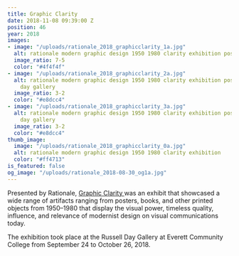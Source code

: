 ```yaml
---
title: Graphic Clarity
date: 2018-11-08 09:39:00 Z
position: 46
year: 2018
images:
- image: "/uploads/rationale_2018_graphicclarity_1a.jpg"
  alt: rationale modern graphic design 1950 1980 clarity exhibition poster
  image_ratio: 7-5
  color: "#4f4f4f"
- image: "/uploads/rationale_2018_graphicclarity_2a.jpg"
  alt: rationale modern graphic design 1950 1980 clarity exhibition posters russell
    day gallery
  image_ratio: 3-2
  color: "#e8dcc4"
- image: "/uploads/rationale_2018_graphicclarity_3a.jpg"
  alt: rationale modern graphic design 1950 1980 clarity exhibition posters russell
    day gallery
  image_ratio: 3-2
  color: "#e8dcc4"
thumb_image:
  image: "/uploads/rationale_2018_graphicclarity_0a.jpg"
  alt: rationale modern graphic design 1950 1980 clarity exhibition
  color: "#ff4713"
is_featured: false
og_image: "/uploads/rationale_2018-08-30_og1a.jpg"
---
```


Presented by Rationale, [Graphic Clarity ](https://www.everettcc.edu/gallery)was an exhibit that showcased a wide range of artifacts ranging from posters, books, and other printed objects from 1950–1980 that display the visual power, timeless quality, influence, and relevance of modernist design on visual communications today.

The exhibition took place at the Russell Day Gallery at Everett Community College from September 24 to October 26, 2018.